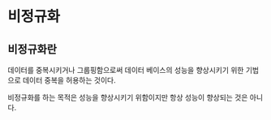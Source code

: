 # 비정규화

## 비정규화란

데이터를 중복시키거나 그룹핑함으로써 데이터 베이스의 성능을 향상시키기 위한 기법으로 데이터 중복을 허용하는 것이다.

비정규화를 하는 목적은 성능을 향상시키기 위함이지만 항상 성능이 향상되는 것은 아니다. 





